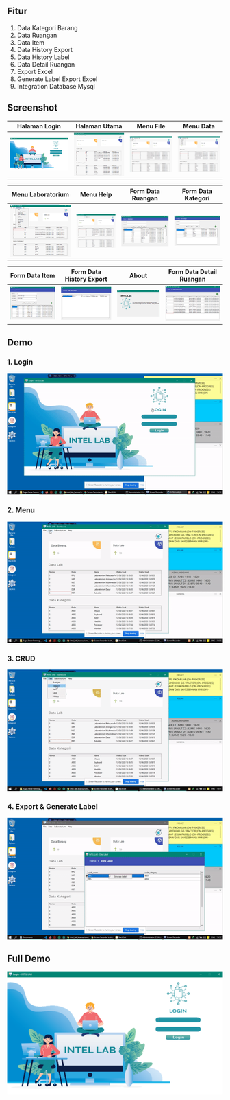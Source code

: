 ## Fitur

 1. Data Kategori Barang
 2. Data Ruangan
 3. Data Item
 4. Data History Export
 5. Data History Label
 6. Data Detail Ruangan
 7. Export Excel
 8. Generate Label Export Excel
 9. Integration Database Mysql

## Screenshot

| Halaman Login | Halaman Utama | Menu File | Menu Data |
|--|--|--|--|
| ![enter image description here](https://github.com/yudhaislamisulistya/intel_lab_lazarus/blob/master/screenshot/Form%20Login.png?raw=true) | ![enter image description here](https://github.com/yudhaislamisulistya/intel_lab_lazarus/blob/master/screenshot/Dashboard.png?raw=true) | ![enter image description here](https://github.com/yudhaislamisulistya/intel_lab_lazarus/blob/master/screenshot/Menu%20File.png?raw=true) | ![enter image description here](https://github.com/yudhaislamisulistya/intel_lab_lazarus/blob/master/screenshot/Menu%20Data.png?raw=true) |


| Menu Laboratorium | Menu Help | Form Data Ruangan | Form Data Kategori |
|--|--|--|--|
| ![enter image description here](https://github.com/yudhaislamisulistya/intel_lab_lazarus/blob/master/screenshot/Menu%20Laboratorium.png?raw=true) | ![enter image description here](https://github.com/yudhaislamisulistya/intel_lab_lazarus/blob/master/screenshot/Menu%20Help.png?raw=true) | ![enter image description here](https://github.com/yudhaislamisulistya/intel_lab_lazarus/blob/master/screenshot/Form%20Data%20Ruangan.png?raw=true) | ![enter image description here](https://github.com/yudhaislamisulistya/intel_lab_lazarus/blob/master/screenshot/Form%20Data%20Kategori.png?raw=true) |

| Form Data Item | Form Data History Export | About | Form Data Detail Ruangan |
|--|--|--|--|
| ![enter image description here](https://github.com/yudhaislamisulistya/intel_lab_lazarus/blob/master/screenshot/Form%20Data%20Item.png?raw=true) | ![enter image description here](https://github.com/yudhaislamisulistya/intel_lab_lazarus/blob/master/screenshot/From%20Data%20History%20Export.png?raw=true) | ![enter image description here](https://github.com/yudhaislamisulistya/intel_lab_lazarus/blob/master/screenshot/About.png?raw=true) | ![enter image description here](https://github.com/yudhaislamisulistya/intel_lab_lazarus/blob/master/screenshot/Form%20Data%20Detail%20Ruangan.png?raw=true) |

## Demo
### 1. Login
![enter image description here](https://github.com/yudhaislamisulistya/intel_lab_lazarus/blob/master/gif/login.gif?raw=true)

### 2. Menu
![enter image description here](https://github.com/yudhaislamisulistya/intel_lab_lazarus/blob/master/gif/menu.gif?raw=true)

### 3. CRUD
![enter image description here](https://github.com/yudhaislamisulistya/intel_lab_lazarus/blob/master/gif/crud.gif?raw=true)

### 4. Export & Generate Label
![enter image description here](https://github.com/yudhaislamisulistya/intel_lab_lazarus/blob/master/gif/export.gif?raw=true)

## Full Demo
[![asciicast](https://github.com/yudhaislamisulistya/intel_lab_lazarus/blob/master/screenshot/Form%20Login.png?raw=true)](https://streamable.com/8r1mbd)
